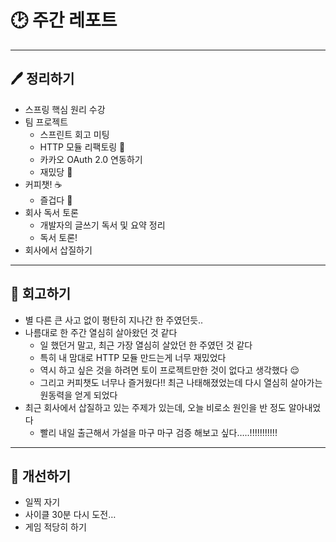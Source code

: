# 🕑 주간 레포트

---

## 🖊 정리하기

- 스프링 핵심 원리 수강
- 팀 프로젝트
  - 스프린트 회고 미팅
  - HTTP 모듈 리팩토링 🔁
  - 카카오 OAuth 2.0 연동하기
  - 재밌당 💃
- 커피챗! ☕️
  - 즐겁다 💃
- 회사 독서 토론
  - 개발자의 글쓰기 독서 및 요약 정리
  - 독서 토론!
- 회사에서 삽질하기

---

## 💭 회고하기

- 별 다른 큰 사고 없이 평탄히 지나간 한 주였던듯..
- 나름대로 한 주간 열심히 살아왔던 것 같다
  - 일 했던거 말고, 최근 가장 열심히 살았던 한 주였던 것 같다
  - 특히 내 맘대로 HTTP 모듈 만드는게 너무 재밌었다
  - 역시 하고 싶은 것을 하려면 토이 프로젝트만한 것이 없다고 생각했다 😌
  - 그리고 커피챗도 너무나 즐거웠다!! 최근 나태해졌었는데 다시 열심히 살아가는 원동력을 얻게 되었다
- 최근 회사에서 삽질하고 있는 주제가 있는데, 오늘 비로소 원인을 반 정도 알아내었다
  - 빨리 내일 출근해서 가설을 마구 마구 검증 해보고 싶다…..!!!!!!!!!!!

---

## 🥊 개선하기

- 일찍 자기
- 사이클 30분 다시 도전…
- 게임 적당히 하기
